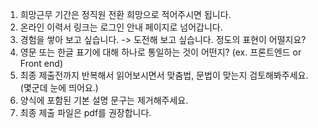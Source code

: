 1. 희망근무 기간은 정직원 전환 희망으로 적어주시면 됩니다.
2. 온라인 이력서 링크는 로그인 안내 페이지로 넘어갑니다.
3. 경험을 쌓아 보고 싶습니다. -> 도전해 보고 싶습니다. 정도의 표현이 어떨지요?
4. 영문 또는 한글 표기에 대해 하나로 통일하는 것이 어떤지? (ex. 프론트엔드 or Front end)
5. 최종 제출전까지 반복해서 읽어보시면서 맞춤법, 문법이 맞는지 검토해봐주세요.
   (몇군데 눈에 띄어요.)
6. 양식에 포함된 기본 설명 문구는 제거해주세요.
7. 최종 제출 파일은 pdf를 권장합니다. 